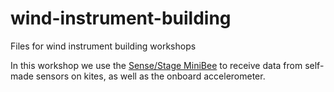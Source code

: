 # wind-instrument-building
Files for wind instrument building workshops

In this workshop we use the [Sense/Stage MiniBee](https://sensestage.eu/minibee) to receive data from self-made sensors on kites, as well as the onboard accelerometer.
